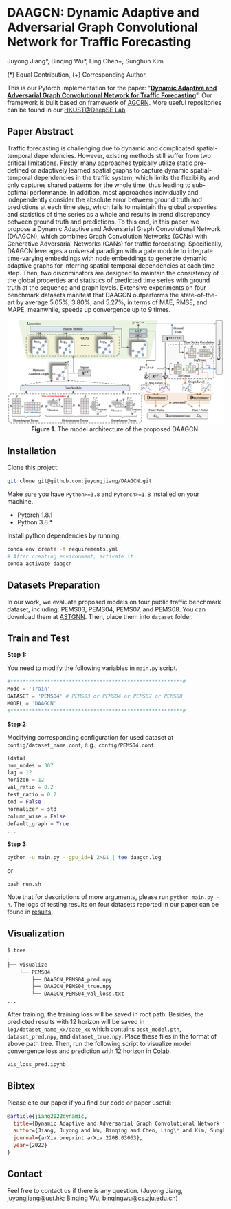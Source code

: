 # DAAGCN: Dynamic Adaptive and Adversarial Graph Convolutional Network for Traffic Forecasting
Juyong Jiang\*, Binqing Wu\*, Ling Chen\+, Sunghun Kim

(\*) Equal Contribution, (\+) Corresponding Author.

This is our Pytorch implementation for the paper: "**[Dynamic Adaptive and Adversarial Graph Convolutional Network for Traffic Forecasting]()**".
Our framework is built based on framework of [AGCRN](https://github.com/LeiBAI/AGCRN). More useful repositories can be found in our [HKUST@DeepSE Lab](https://github.com/AIM-SE).

## Paper Abstract
Traffic forecasting is challenging due to dynamic and complicated spatial-temporal dependencies. However, existing methods still suffer from two critical limitations. Firstly, many approaches typically utilize static pre-defined or adaptively learned spatial graphs to capture dynamic spatial-temporal dependencies in the traffic system, which limits the flexibility and only captures shared patterns for the whole time, thus leading to sub-optimal performance. In addition, most approaches individually and independently consider the absolute error between ground truth and predictions at each time step, which fails to maintain the global properties and statistics of time series as a whole and results in trend discrepancy between ground truth and predictions. To this end, in this paper, we propose a Dynamic Adaptive and Adversarial Graph Convolutional Network (DAAGCN), which combines Graph Convolution Networks (GCNs) with Generative Adversarial Networks (GANs) for traffic forecasting. Specifically, DAAGCN leverages a universal paradigm with a gate module to integrate time-varying embeddings with node embeddings to generate dynamic adaptive graphs for inferring spatial-temporal dependencies at each time step. Then, two discriminators are designed to maintain the consistency of the global properties and statistics of predicted time series with ground truth at the sequence and graph levels. Extensive experiments on four benchmark datasets manifest that DAAGCN outperforms the state-of-the-art by average 5.05%, 3.80%, and 5.27%, in terms of MAE, RMSE, and MAPE, meanwhile, speeds up convergence up to 9 times.

<p align="center">
  <img src="./DAAGCN.png" alt="DAAGCN Framework" width="800">
  <br>
  <b>Figure 1.</b> The model architecture of the proposed DAAGCN.
</p>

## Installation
Clone this project:

```bash
git clone git@github.com:juyongjiang/DAAGCN.git
```

Make sure you have `Python>=3.8` and `Pytorch>=1.8` installed on your machine. 

* Pytorch 1.8.1
* Python 3.8.*

Install python dependencies by running:

```bash
conda env create -f requirements.yml
# After creating environment, activate it
conda activate daagcn
```

## Datasets Preparation
In our work, we evaluate proposed models on four public traffic benchmark dataset, including: PEMS03, PEMS04, PEMS07, and PEMS08.
You can download them at [ASTGNN](https://github.com/guoshnBJTU/ASTGNN). Then, place them into `dataset` folder.

## Train and Test
**Step 1:**

You need to modify the following variables in `main.py` script. 
```python
#********************************************************#
Mode = 'Train'
DATASET = 'PEMS04' # PEMS03 or PEMS04 or PEMS07 or PEMS08
MODEL = 'DAAGCN'
#********************************************************#
```

**Step 2:**

Modifying corresponding configuration for used dataset at `config/dataset_name.conf`, e.g., `config/PEMS04.conf`.

```python
[data]
num_nodes = 307
lag = 12
horizon = 12
val_ratio = 0.2
test_ratio = 0.2
tod = False
normalizer = std
column_wise = False
default_graph = True
...
```

**Step 3:**
```bash
python -u main.py --gpu_id=1 2>&1 | tee daagcn.log
```
or 

```
bash run.sh
```

Note that for descriptions of more arguments, please run `python main.py -h`. The logs of testing results on four datasets reported in our paper can be found in [results](https://github.com/juyongjiang/DAAGCN/tree/master/results).

## Visualization
```bash
$ tree
.
├── visualize
    └── PEMS04
        ├── DAAGCN_PEMS04_pred.npy
        ├── DAAGCN_PEMS04_true.npy
        └── DAAGCN_PEMS04_val_loss.txt
...
``` 
After training, the training loss will be saved in root path. Besides, the predicted results with 12 horizon will be saved in `log/dataset_name_xx/date_xx` which contains `best_model.pth`, `dataset_pred.npy`, and `dataset_true.npy`. Place these files in the format of above path tree. Then, run the following script to visualize model convergence loss and prediction with 12 horizon in [Colab](https://colab.research.google.com/?utm_source=scs-index). 
```bash
vis_loss_pred.ipynb
```

## Bibtex
Please cite our paper if you find our code or paper useful:
```bibtex
@article{jiang2022dynamic,
  title={Dynamic Adaptive and Adversarial Graph Convolutional Network for Traffic Forecasting},
  author={Jiang, Juyong and Wu, Binqing and Chen, Ling\* and Kim, Sunghun},
  journal={arXiv preprint arXiv:2208.03063},
  year={2022}
}
```

## Contact
Feel free to contact us if there is any question. (Juyong Jiang, juyongjiang@ust.hk; Binqing Wu, binqingwu@cs.zju.edu.cn)



